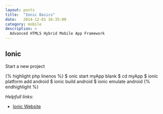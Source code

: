 ```yaml
---
layout: posts
title:  "Ionic Basics"
date:   2014-12-01 16:35:00
category: mobile
description: >
  Advanced HTML5 Hybrid Mobile App Framework
---
```


Ionic
-----

Start a new project

{% highlight php linenos %}
$ onic start myApp blank
$ cd myApp
$ ionic platform add android
$ ionic build android
$ ionic emulate android
{% endhighlight %}

*Helpfull links:*

 - [Ionic Website][ionic]



[ionic]: http://ionicframework.com/ "Ionic Website"